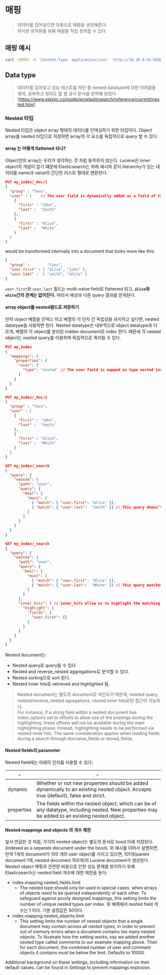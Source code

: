 # 매핑
> 데이터를 집어넣으면 자동으로 매핑을 생성해준다.\
> 하지만  최적화를 위해 매핑을 직접 정의할 수 있다.

## 매핑 예시
```bash
curl -XPOST -H 'Content-Type: application/json' 'http://10.10.0.41:9200/my_index/_mapping/my_type?include_type_name=true' -d @./my_mapping.json
```

## Data type
>데이터를 집어넣고 성능 테스트를 하던 중 nested datatype에 대한 어려움을 겪어, 공부하고 정리도 할 겸 공식 문서를 번역해 보았다.(https://www.elastic.co/guide/en/elasticsearch/reference/current/nested.html)
### Nested 타입
Nested 타입은 object array 형태의 데이터를 인덱싱하기 위한 타입이다. Object array를 nested 타입으로 저장하면 array의 각 요소를 독립적으로 query 할 수 있다.
#### array 는 어떻게 flattened 되나?
Object안의 array는 우리가 생각하는 것 처럼 동작하지 않는다. Lucene은 inner object의 개념이 없기 떄문에 Elasticsearch는 아래 예시와 같이 hierarchy가 있는 데이터를 name과 value의 간단한 리스트 형태로 변환한다.
```json
PUT my_index/_doc/1
{
  "group" : "fans",
  "user" : [ 	// The user field is dynamically added as a field of type object.
    {
      "first" : "John",
      "last" :  "Smith"
    },
    {
      "first" : "Alice",
      "last" :  "White"
    }
  ]
}
```
would be transformed internally into a document that looks more like this:
```json
{
  "group" :        "fans",
  "user.first" : [ "alice", "john" ],
  "user.last" :  [ "smith", "white" ]
}
```
`user.first`와 `user.last` 필드는 multi-value field로 flattened 되고, **`alice`와 `white`간의 관계는 없어진다.** 따라서 예상과 다른 query 결과를 얻게된다.


#### array object를 nested필드로 저장하기
만약 object 배열을 인덱스 하고 배열의 각 인자 간 독립성을 유지하고 싶다면, nested datatype을 사용하면 된다.
Nested datatype은 내부적으로 object datatype과 다르게, 배열의 각 object를 분리된 hidden document로 index 한다. 때문에 각 nested object는 nested query를 이용하여 독립적으로 쿼리될 수 있다.
```json
PUT my_index
{
  "mappings": {
    "properties": {
      "user": {
        "type": "nested" // The user field is mapped as type nested instead of type object.
      }
    }
  }
}

PUT my_index/_doc/1
{
  "group" : "fans",
  "user" : [
    {
      "first" : "John",
      "last" :  "Smith"
    },
    {
      "first" : "Alice",
      "last" :  "White"
    }
  ]
}

GET my_index/_search
{
  "query": {
    "nested": {
      "path": "user",
      "query": {
        "bool": {
          "must": [
            { "match": { "user.first": "Alice" }},
            { "match": { "user.last":  "Smith" }} // This query doesn’t match because Alice and Smith are not in the same nested object.
          ]
        }
      }
    }
  }
}

GET my_index/_search
{
  "query": {
    "nested": {
      "path": "user",
      "query": {
        "bool": {
          "must": [
            { "match": { "user.first": "Alice" }},
            { "match": { "user.last":  "White" }} // This query matches because Alice and White are in the same nested object.
          ]
        }
      },
      "inner_hits": { // inner_hits allow us to highlight the matching nested documents.
        "highlight": {
          "fields": {
            "user.first": {}
          }
        }
      }
    }
  }
}
```
Nested document는:
* Nested query로 query될 수 있다.
* Nested and reverse_nested aggregations로 분석할 수 있다.
* Nested sorting으로 sort 된다.
* Nested inner hits로 retrieved and highlighted 됨.


>Nested document는 별도의 document로 색인되기 때문에, newted query, nested/reverse_nested agregations, nested inner hits로만 접근이 가능하다.\
>For instance, if a string field within a nested document has index_options set to offsets to allow use of the postings during the highlighting, these offsets will not be available during the main highlighting phase. Instead, highlighting needs to be performed via nested inner hits. The same consideration applies when loading fields during a search through docvalue_fields or stored_fields.
>

#### Nested fields의 parameter
Nested field에는 아래의 인자를 사용할 수 있다:

-|-
-|-
dynamic|Whether or not new properties should be added dynamically to an existing nested object. Accepts true (default), false and strict.
properties|The fields within the nested object, which can be of any datatype, including nested. New properties may be added to an existing nested object.

#### Nested mappings and objects 의 개수 제한
앞서 언급한 것 처럼, 각각의 nested object는 별도의 문서로 hood 아래 저장된다.(indexed as a separate document under the hood). 위 예시를 이어서 설명하면, 만약 1개의 document가 100 개의 user object를 가지고 있으면, 101개(parent document 1개, nested document 100개)의 Lucene document가 생성된다. Nested object 매핑과 관련된 비용으로 인한 성능 문제를 방지하기 위해 Elasticsearch는 nested field 개수에 대한 제한을 둔다:
* index.mapping.nested_fields.limit
    * The nested type should only be used in special cases, when arrays of objects need to be queried independently of each other. To safeguard against poorly designed mappings, this setting limits the number of unique nested types per index. 위 예제에서 nested field 개수는 1 이다. 기본 설정값은 50이다.
* index.mapping.nested_objects.limit
    * This setting limits the number of nested objects that a single document may contain across all nested types, in order to prevent out of memory errors when a document contains too many nested objects. To illustrate how the setting works, say we added another nested type called comments to our example mapping above. Then for each document, the combined number of user and comment objects it contains must be below the limit. Defaults to 10000.

Additional background on these settings, including information on their default values, can be found in Settings to prevent mappings explosion.
